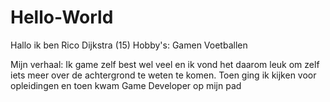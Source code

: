# Hello-World
Hallo ik ben Rico Dijkstra (15) 
Hobby's:
Gamen 
Voetballen

Mijn verhaal:
Ik game zelf best wel veel en ik vond het daarom leuk om zelf iets meer over de achtergrond te weten te komen. Toen ging ik kijken voor opleidingen en toen kwam Game Developer op mijn pad
